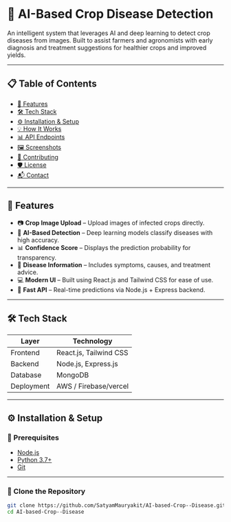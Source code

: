 # 🌾 AI-Based Crop Disease Detection

An intelligent system that leverages AI and deep learning to detect crop diseases from images. Built to assist farmers and agronomists with early diagnosis and treatment suggestions for healthier crops and improved yields.

---

## 📋 Table of Contents

- [🚀 Features](#-features)
- [🛠️ Tech Stack](#️-tech-stack)
- [⚙️ Installation & Setup](#-installation--setup)
- [💡 How It Works](#-how-it-works)
- [📊 API Endpoints](#-api-endpoints)
- [🖼️ Screenshots](#-screenshots)
- [🤝 Contributing](#-contributing)
- [🛡️ License](#-license)
- [📬 Contact](#-contact)

---

## 🚀 Features

- 📷 **Crop Image Upload** – Upload images of infected crops directly.
- 🤖 **AI-Based Detection** – Deep learning models classify diseases with high accuracy.
- 📊 **Confidence Score** – Displays the prediction probability for transparency.
- 🧾 **Disease Information** – Includes symptoms, causes, and treatment advice.
- 💻 **Modern UI** – Built using React.js and Tailwind CSS for ease of use.
- 🔌 **Fast API** – Real-time predictions via Node.js + Express backend.

---

## 🛠️ Tech Stack

| Layer        | Technology            |
|--------------|------------------------|
| Frontend     | React.js, Tailwind CSS |
| Backend      | Node.js, Express.js    |   |
| Database     | MongoDB                |
| Deployment   | AWS / Firebase/vercel  |         |

---

## ⚙️ Installation & Setup

### 🔹 Prerequisites

- [Node.js](https://nodejs.org/)
- [Python 3.7+](https://www.python.org/)
- [Git](https://git-scm.com/)

---

### 🔹 Clone the Repository

```bash
git clone https://github.com/SatyamMauryakit/AI-based-Crop--Disease.git
cd AI-based-Crop--Disease
